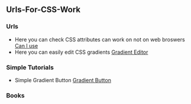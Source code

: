 ## Urls-For-CSS-Work
### Urls
- Here you can check CSS attributes can work on not on web broswers [Can I use](https://caniuse.com)
- Here you can easily edit CSS gradients [Gradient Editor](http://www.colorzilla.com/gradient-editor/)
### Simple Tutorials
- Simple Gradient Button [Gradient Button](https://github.com/petinsnow/CSS-Gradient-Button)
### Books
